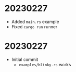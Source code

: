 # 20230227
- Added `main.rs` example
- Fixed `cargo run` runner

# 20230227
- Initial commit
  - `examples/blinky.rs` works
  